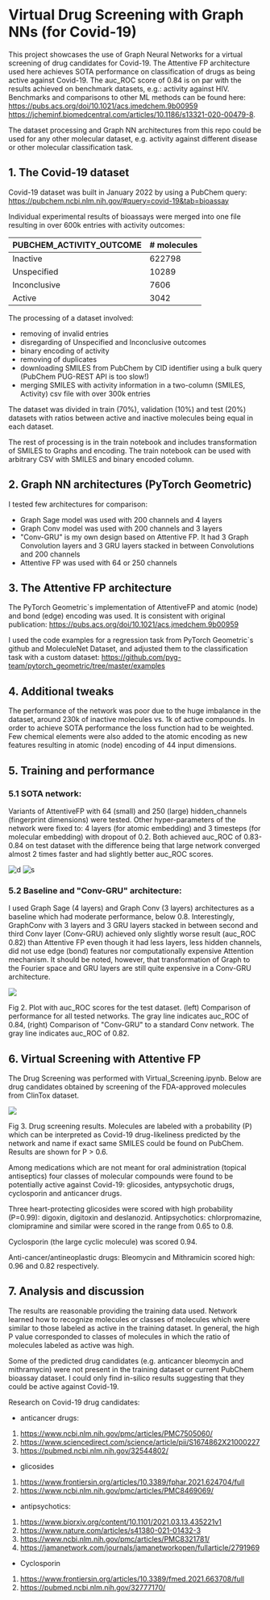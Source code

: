 # Virtual Drug Screening with Graph NNs (for Covid-19)
This project showcases the use of Graph Neural Networks for a virtual screening of drug candidates for Covid-19. The Attentive FP architecture used here achieves SOTA performance on classification of drugs as being active against Covid-19. The auc_ROC score of 0.84 is on par with the results achieved on benchmark datasets, e.g.: activity against HIV. Benchmarks and comparisons to other ML methods can be found here:
https://pubs.acs.org/doi/10.1021/acs.jmedchem.9b00959
https://jcheminf.biomedcentral.com/articles/10.1186/s13321-020-00479-8.

The dataset processing and Graph NN architectures from this repo could be used for any other molecular dataset, e.g. activity against different disease or other molecular classification task.

## 1. The Covid-19 dataset
Covid-19 dataset was built in January 2022 by using a PubChem query:
https://pubchem.ncbi.nlm.nih.gov/#query=covid-19&tab=bioassay

Individual experimental results of bioassays were merged into one file resulting in over 600k entries with activity outcomes:

| PUBCHEM_ACTIVITY_OUTCOME | # molecules |
|--------------------------|-----------|
| Inactive                  |  622798 |
| Unspecified               |   10289 |
| Inconclusive              |    7606 |
| Active                    |    3042 |  

The processing of a dataset involved: 
- removing of invalid entries
- disregarding of Unspecified and Inconclusive outcomes
- binary encoding of activity
- removing of duplicates
- downloading SMILES from PubChem by CID identifier using a bulk query (PubChem PUG-REST API is too slow!)
- merging SMILES with activity information in a two-column (SMILES, Activity) csv file with over 300k entries

The dataset was divided in train (70%), validation (10%) and test (20%) datasets with ratios between active and inactive molecules being equal in each dataset.

The rest of processing is in the train notebook and includes transformation of SMILES to Graphs and encoding. The train notebook can be used with arbitrary CSV with SMILES and binary encoded column.  

## 2. Graph NN architectures (PyTorch Geometric)
I tested few architectures for comparison:
- Graph Sage model was used with 200 channels and 4 layers
- Graph Conv model was used with 200 channels and 3 layers
- "Conv-GRU" is my own design based on Attentive FP. It had 3 Graph Convolution layers and 3 GRU layers stacked in between Convolutions and 200 channels
- Attentive FP was used with 64 or 250 channels  

## 3. The Attentive FP architecture
The PyTorch Geometric`s implementation of AttentiveFP and atomic (node) and bond (edge) encoding was used. It is consistent with original publication:
https://pubs.acs.org/doi/10.1021/acs.jmedchem.9b00959

I used the code examples for a regression task from PyTorch Geometric`s github and MoleculeNet Dataset, and adjusted them to the classification task with a custom dataset:
https://github.com/pyg-team/pytorch_geometric/tree/master/examples

## 4. Additional tweaks
The performance of the network was poor due to the huge imbalance in the dataset, around 230k of inactive molecules vs. 1k of active compounds. In order to achieve SOTA performance the loss function had to be weighted. Few chemical elements were also added to the atomic encoding as new features resulting in atomic (node) encoding of 44 input dimensions.

## 5. Training and performance 
### 5.1 SOTA network:
Variants of AttentiveFP with 64 (small) and 250 (large) hidden_channels (fingerprint dimensions) were tested. Other hyper-parameters of the network were fixed to: 4 layers (for atomic embedding) and 3 timesteps (for molecular embedding) with dropout of 0.2. Both achieved auc_ROC of 0.83-0.84 on test dataset with the difference being that large network converged almost 2 times faster and had slightly better auc_ROC scores. 

![d](AttFP-64.png)
![s](AttFP-250.png)

### 5.2 Baseline and "Conv-GRU" architecture:
I used Graph Sage (4 layers) and Graph Conv (3 layers) architectures as a baseline which had moderate performance, below 0.8. Interestingly, GraphConv with 3 layers and 3 GRU layers stacked in between second and third Conv layer (Conv-GRU) achieved only slightly worse result (auc_ROC 0.82) than Attentive FP even though it had less layers, less hidden channels, did not use edge (bond) features nor computationally expensive Attention mechanism. It should be noted, however, that transformation of Graph to the Fourier space and GRU layers are still quite expensive in a Conv-GRU architecture.


![](Test.png)

Fig 2. Plot with auc_ROC scores for the test dataset. (left) Comparison of performance for all tested networks. The gray line indicates auc_ROC of 0.84, (right) Comparison of "Conv-GRU" to a standard Conv network. The gray line indicates auc_ROC of 0.82.

## 6. Virtual Screening with Attentive FP
The Drug Screening was performed with Virtual_Screening.ipynb. Below are drug candidates obtained by screening of the FDA-approved molecules from ClinTox dataset. 

![](drug_candidates.png)


Fig 3. Drug screening results. Molecules are labeled with a probability (P) which can be interpreted as Covid-19 drug-likeliness predicted by the network and name if exact same SMILES could be found on PubChem. Results are shown for P > 0.6.   


Among medications which are not meant for oral administration (topical antiseptics) four classes of molecular compounds were found to be potentially active against Covid-19: glicosides, antypsychotic drugs, cyclosporin and anticancer drugs.

Three heart-protecting glicosides were scored with high probability (P=0.99): digoxin, digitoxin and deslanozid. Antipsychotics: chlorpromazine, clomipramine and similar were scored in the range from 0.65 to 0.8. 

Cyclosporin (the large cyclic molecule) was scored 0.94.

Anti-cancer/antineoplastic drugs: Bleomycin and Mithramicin scored high: 0.96 and 0.82 respectively.

## 7. Analysis and discussion

The results are reasonable providing the training data used. Network learned how to recognize molecules or classes of molecules which were similar to those labeled as active in the training dataset. In general, the high P value corresponded to classes of molecules in which the ratio of molecules labeled as active was high. 

Some of the predicted drug candidates (e.g. anticancer bleomycin and mithramycin) were not present in the training dataset or current PubChem bioassay dataset. I could only find in-silico results suggesting that they could be active against Covid-19.


Research on Covid-19 drug candidates:
- anticancer drugs:
1) https://www.ncbi.nlm.nih.gov/pmc/articles/PMC7505060/
2) https://www.sciencedirect.com/science/article/pii/S1674862X21000227
3) https://pubmed.ncbi.nlm.nih.gov/32544802/
- glicosides 
1) https://www.frontiersin.org/articles/10.3389/fphar.2021.624704/full
2) https://www.ncbi.nlm.nih.gov/pmc/articles/PMC8469069/

- antipsychotics:
1) https://www.biorxiv.org/content/10.1101/2021.03.13.435221v1
2) https://www.nature.com/articles/s41380-021-01432-3
3) https://www.ncbi.nlm.nih.gov/pmc/articles/PMC8321781/
4) https://jamanetwork.com/journals/jamanetworkopen/fullarticle/2791969
- Cyclosporin
1) https://www.frontiersin.org/articles/10.3389/fmed.2021.663708/full
2) https://pubmed.ncbi.nlm.nih.gov/32777170/





 